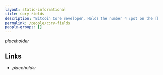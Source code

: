 ```yaml
---
layout: static-informational
title: Cory Fields
description: "Bitcoin Core developer, Holds the number 4 spot on the [bitcoin/bitcoin contributors list](https://github.com/bitcoin/bitcoin/graphs/contributors)"
permalink: /people/cory-fields
people-groups: []
---
```


_placeholder_

## Links

* _placeholder_
